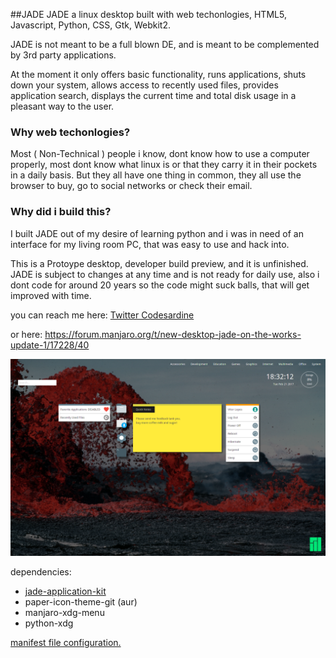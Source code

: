 ##JADE
JADE a linux desktop built with web techonlogies, HTML5, Javascript, Python, CSS, Gtk, Webkit2.

JADE is not meant to be a full blown DE, and is meant to be complemented by 3rd party applications.

At the moment it only offers basic functionality, runs applications, shuts down your system, allows access to recently used files, provides application search, displays the current time and total disk usage in a pleasant way to the user. 

### Why web techonlogies?
Most ( Non-Technical ) people i know, dont know how to use a computer properly, most dont know what linux is or that they carry it in their pockets in a daily basis. But they all have one thing in common, they all use the browser to buy, go to social networks or check their email.

### Why did i build this?

I built JADE out of my desire of learning python and i was in need of an interface for my living room PC, that was easy to use and hack into.

This is a Protoype desktop, developer build preview, and it is unfinished. JADE is subject to changes at any time and is not ready for daily use, also i dont code for around 20 years so the code might suck balls, that will get improved with time.

you can reach me here:
[Twitter Codesardine](https://twitter.com/codesardine)

or here: https://forum.manjaro.org/t/new-desktop-jade-on-the-works-update-1/17228/40


![desktop](jade.png)


dependencies: 
* [jade-application-kit](https://github.com/codesardine/Jade-Application-Kit)
* paper-icon-theme-git (aur)
* manjaro-xdg-menu
* python-xdg

[manifest file configuration.](https://github.com/codesardine/Jade-Application-Kit/wiki/Application-manifest-file)


